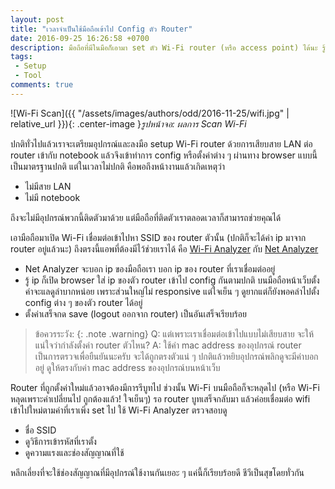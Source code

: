 ```yaml
---
layout: post
title: "เวลาจำเป็นใช้มือถือเข้าไป Config ตัว Router"
date: 2016-09-25 16:26:58 +0700
description: มือถือที่มีในมือก็เอามา set ตัว Wi-Fi router (หรือ access point) ได้นะ รู้ยัง?
tags:
 - Setup
 - Tool
comments: true
---
```

![Wi-Fi Scan]({{ "/assets/images/authors/odd/2016-11-25/wifi.jpg" | relative_url }}){: .center-image }*รูปหน้าจอ: ผลการ Scan Wi-Fi*

ปกติทั่วไปแล้วเราจะเตรียมอุปกรณ์และลงมือ setup Wi-Fi router ด้วยการเสียบสาย LAN ต่อ router เข้ากับ notebook แล้วจึงเข้าทำการ config หรือตั้งค่าต่าง ๆ ผ่านทาง browser แบบนี้เป็นมาตรฐานปกติ แต่ในเวลาไม่ปกติ คือพอถึงหน้างานแล้วเกิดเหตุว่า
- ไม่มีสาย LAN
- ไม่มี notebook

ถึงจะไม่มีอุปกรณ์พวกนี้ติดตัวมาด้วย แต่มือถือที่ติดตัวเราตลอดเวลาก็สามารถช่วยคุณได้

เอามือถือมาเปิด Wi-Fi เชื่อมต่อเข้าไปหา SSID ของ router ตัวนั้น (ปกติก็จะได้ค่า ip มาจาก router อยู่แล้วนะ) ถึงตรงนี้แอพที่ต้องมีไว้ช่วยเราได้ คือ [Wi-Fi Analyzer](https://play.google.com/store/apps/details?id=com.farproc.wifi.analyzer&hl=en) กับ [Net Analyzer](https://play.google.com/store/apps/details?id=net.techet.netanalyzerlite.an&hl=en)

- Net Analyzer จะบอก ip ของมือถือเรา บอก ip ของ router ที่เราเชื่อมต่ออยู่
- รู้ ip ก็เปิด browser ใส่ ip ของตัว router เข้าไป config กันตามปกติ บนมือถือหน้าเว็บตั้งค่าจะแลดูลำบากหน่อย เพราะส่วนใหญ่ไม่ responsive แต่ใจเย็น ๆ ดูยากแต่ก็ยังพอคลำไปตั้ง config ต่าง ๆ ของตัว router ได้อยู่
- ตั้งค่าเสร็จกด save (logout ออกจาก router) เป็นอันเสร็จเรียบร้อย

>ข้อควรระวัง:
{: .note .warning}
>Q: แต่เพราะเราเชื่อมต่อเข้าไปแบบไม่เสียบสาย จะให้แน่ใจว่ากำลังตั้งค่า router ตัวไหน?
>A: ใช้ค่า mac address ของอุปกรณ์ router เป็นการตรวจเพื่อยืนยันนะครับ จะได้ถูกตรงตัวแน่ ๆ ปกติแล้วหยิบอุปกรณ์พลิกดูจะมีค่าบอกอยู่ ดูให้ตรงกับค่า mac address ของอุปกรณ์บนหน้าเว็บ

Router ที่ถูกตั้งค่าใหม่แล้วอาจต้องมีการรีบูทไป ช่วงนั้น Wi-Fi บนมือถือก็จะหลุดไป (หรือ Wi-Fi หลุดเพราะค่าเปลี่ยนไป ถูกต้องแล้ว! ใจเย็นๆ) รอ router บูทเสร็จกลับมา แล้วค่อยเชื่อมต่อ wifi เข้าไปใหม่ตามค่าที่เราเพิ่ง set ไป ใช้ Wi-Fi Analyzer ตรวจสอบดู
- ชื่อ SSID
- ดูวิธีการเข้ารหัสที่เราตั้ง
- ดูความแรงและช่องสัญญาณที่ใช้

หลีกเลี่ยงที่จะใช้ช่องสัญญาณที่มีอุปกรณ์ใช้งานกันเยอะ ๆ แค่นี้ก็เรียบร้อยดี ชีวีเป็นสุขโดยทั่วกัน
